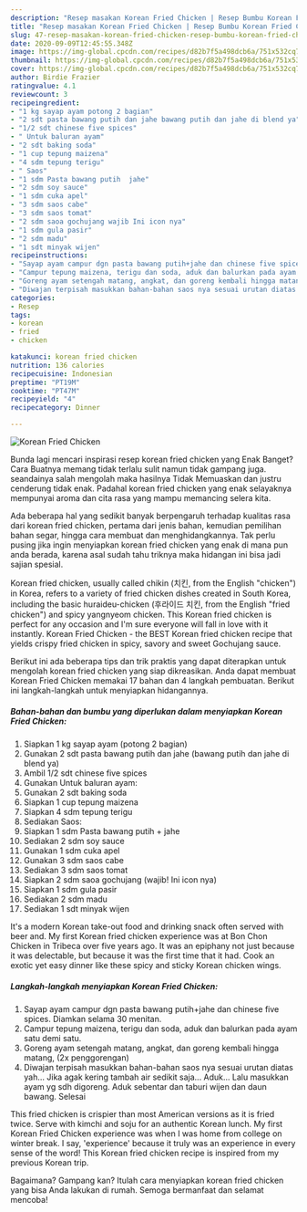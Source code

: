 ```yaml
---
description: "Resep masakan Korean Fried Chicken | Resep Bumbu Korean Fried Chicken Yang Enak dan Simpel"
title: "Resep masakan Korean Fried Chicken | Resep Bumbu Korean Fried Chicken Yang Enak dan Simpel"
slug: 47-resep-masakan-korean-fried-chicken-resep-bumbu-korean-fried-chicken-yang-enak-dan-simpel
date: 2020-09-09T12:45:55.348Z
image: https://img-global.cpcdn.com/recipes/d82b7f5a498dcb6a/751x532cq70/korean-fried-chicken-foto-resep-utama.jpg
thumbnail: https://img-global.cpcdn.com/recipes/d82b7f5a498dcb6a/751x532cq70/korean-fried-chicken-foto-resep-utama.jpg
cover: https://img-global.cpcdn.com/recipes/d82b7f5a498dcb6a/751x532cq70/korean-fried-chicken-foto-resep-utama.jpg
author: Birdie Frazier
ratingvalue: 4.1
reviewcount: 3
recipeingredient:
- "1 kg sayap ayam potong 2 bagian"
- "2 sdt pasta bawang putih dan jahe bawang putih dan jahe di blend ya"
- "1/2 sdt chinese five spices"
- " Untuk baluran ayam"
- "2 sdt baking soda"
- "1 cup tepung maizena"
- "4 sdm tepung terigu"
- " Saos"
- "1 sdm Pasta bawang putih  jahe"
- "2 sdm soy sauce"
- "1 sdm cuka apel"
- "3 sdm saos cabe"
- "3 sdm saos tomat"
- "2 sdm saoa gochujang wajib Ini icon nya"
- "1 sdm gula pasir"
- "2 sdm madu"
- "1 sdt minyak wijen"
recipeinstructions:
- "Sayap ayam campur dgn pasta bawang putih+jahe dan chinese five spices. Diamkan selama 30 menitan."
- "Campur tepung maizena, terigu dan soda, aduk dan balurkan pada ayam satu demi satu."
- "Goreng ayam setengah matang, angkat, dan goreng kembali hingga matang, (2x penggorengan)"
- "Diwajan terpisah masukkan bahan-bahan saos nya sesuai urutan diatas yah... Jika agak kering tambah air sedikit saja... Aduk... Lalu masukkan ayam yg sdh digoreng. Aduk sebentar dan taburi wijen dan daun bawang. Selesai"
categories:
- Resep
tags:
- korean
- fried
- chicken

katakunci: korean fried chicken 
nutrition: 136 calories
recipecuisine: Indonesian
preptime: "PT19M"
cooktime: "PT47M"
recipeyield: "4"
recipecategory: Dinner

---
```



![Korean Fried Chicken](https://img-global.cpcdn.com/recipes/d82b7f5a498dcb6a/751x532cq70/korean-fried-chicken-foto-resep-utama.jpg)

Bunda lagi mencari inspirasi resep korean fried chicken yang Enak Banget? Cara Buatnya memang tidak terlalu sulit namun tidak gampang juga. seandainya salah mengolah maka hasilnya Tidak Memuaskan dan justru cenderung tidak enak. Padahal korean fried chicken yang enak selayaknya mempunyai aroma dan cita rasa yang mampu memancing selera kita.

Ada beberapa hal yang sedikit banyak berpengaruh terhadap kualitas rasa dari korean fried chicken, pertama dari jenis bahan, kemudian pemilihan bahan segar, hingga cara membuat dan menghidangkannya. Tak perlu pusing jika ingin menyiapkan korean fried chicken yang enak di mana pun anda berada, karena asal sudah tahu triknya maka hidangan ini bisa jadi sajian spesial.

Korean fried chicken, usually called chikin (치킨, from the English &#34;chicken&#34;) in Korea, refers to a variety of fried chicken dishes created in South Korea, including the basic huraideu-chicken (후라이드 치킨, from the English &#34;fried chicken&#34;) and spicy yangnyeom chicken. This Korean fried chicken is perfect for any occasion and I&#39;m sure everyone will fall in love with it instantly. Korean Fried Chicken - the BEST Korean fried chicken recipe that yields crispy fried chicken in spicy, savory and sweet Gochujang sauce.


Berikut ini ada beberapa tips dan trik praktis yang dapat diterapkan untuk mengolah korean fried chicken yang siap dikreasikan. Anda dapat membuat Korean Fried Chicken memakai 17 bahan dan 4 langkah pembuatan. Berikut ini langkah-langkah untuk menyiapkan hidangannya.

<!--inarticleads1-->

##### Bahan-bahan dan bumbu yang diperlukan dalam menyiapkan Korean Fried Chicken:

1. Siapkan 1 kg sayap ayam (potong 2 bagian)
1. Gunakan 2 sdt pasta bawang putih dan jahe (bawang putih dan jahe di blend ya)
1. Ambil 1/2 sdt chinese five spices
1. Gunakan  Untuk baluran ayam:
1. Gunakan 2 sdt baking soda
1. Siapkan 1 cup tepung maizena
1. Siapkan 4 sdm tepung terigu
1. Sediakan  Saos:
1. Siapkan 1 sdm Pasta bawang putih + jahe
1. Sediakan 2 sdm soy sauce
1. Gunakan 1 sdm cuka apel
1. Gunakan 3 sdm saos cabe
1. Sediakan 3 sdm saos tomat
1. Siapkan 2 sdm saoa gochujang (wajib! Ini icon nya)
1. Siapkan 1 sdm gula pasir
1. Sediakan 2 sdm madu
1. Sediakan 1 sdt minyak wijen


It&#39;s a modern Korean take-out food and drinking snack often served with beer and. My first Korean fried chicken experience was at Bon Chon Chicken in Tribeca over five years ago. It was an epiphany not just because it was delectable, but because it was the first time that it had. Cook an exotic yet easy dinner like these spicy and sticky Korean chicken wings. 

<!--inarticleads2-->

##### Langkah-langkah menyiapkan Korean Fried Chicken:

1. Sayap ayam campur dgn pasta bawang putih+jahe dan chinese five spices. Diamkan selama 30 menitan.
1. Campur tepung maizena, terigu dan soda, aduk dan balurkan pada ayam satu demi satu.
1. Goreng ayam setengah matang, angkat, dan goreng kembali hingga matang, (2x penggorengan)
1. Diwajan terpisah masukkan bahan-bahan saos nya sesuai urutan diatas yah... Jika agak kering tambah air sedikit saja... Aduk... Lalu masukkan ayam yg sdh digoreng. Aduk sebentar dan taburi wijen dan daun bawang. Selesai


This fried chicken is crispier than most American versions as it is fried twice. Serve with kimchi and soju for an authentic Korean lunch. My first Korean Fried Chicken experience was when I was home from college on winter break. I say, &#39;experience&#39; because it truly was an experience in every sense of the word! This Korean fried chicken recipe is inspired from my previous Korean trip. 

Bagaimana? Gampang kan? Itulah cara menyiapkan korean fried chicken yang bisa Anda lakukan di rumah. Semoga bermanfaat dan selamat mencoba!
